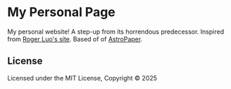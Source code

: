 # My Personal Page

My personal website! A step-up from its horrendous predecessor. Inspired from [Roger Luo's site](https://rogerluo.dev/). Based of of [AstroPaper](https://astro-paper.pages.dev).

## License

Licensed under the MIT License, Copyright © 2025

